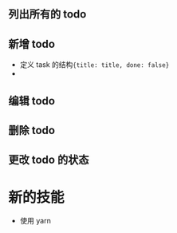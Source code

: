 ## 列出所有的 todo

## 新增 todo

- 定义 task 的结构`{title: title, done: false}`
-

## 编辑 todo

## 删除 todo

## 更改 todo 的状态

# 新的技能

- 使用 yarn
